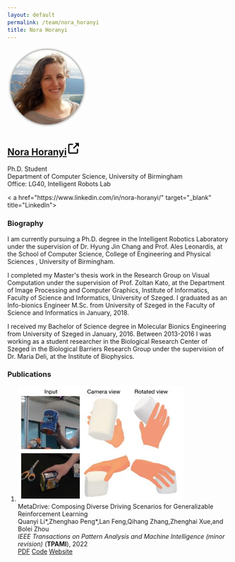 ```yaml
---
layout: default
permalink: /team/nora_horanyi
title: Nora Horanyi
---
```

<section>
<div class="row">
        <div class="col-sm-3">
            <img style="width: 180px;border-radius: 170px" src="/assets/img/team/Nora.jpg">
        </div>
        <div class="col-sm-9">
            <h1 class="post-title">
            <a href="https://horanyinora.github.io/"><b>Nora Horanyi</b></a><span class="hover-icon"><svg height="30" class="octicon octicon-link-external" viewBox="0 0 16 16" version="1.1" width="30" aria-hidden="true"><path fill-rule="evenodd" d="M10.604 1h4.146a.25.25 0 01.25.25v4.146a.25.25 0 01-.427.177L13.03 4.03 9.28 7.78a.75.75 0 01-1.06-1.06l3.75-3.75-1.543-1.543A.25.25 0 0110.604 1zM3.75 2A1.75 1.75 0 002 3.75v8.5c0 .966.784 1.75 1.75 1.75h8.5A1.75 1.75 0 0014 12.25v-3.5a.75.75 0 00-1.5 0v3.5a.25.25 0 01-.25.25h-8.5a.25.25 0 01-.25-.25v-8.5a.25.25 0 01.25-.25h3.5a.75.75 0 000-1.5h-3.5z"></path></svg></span>
            </h1>
            <p class="desc"></p>
            <p>Ph.D. Student<br>Department of Computer Science, University of Birmingham <br>Office: LG40, Intelligent Robots Lab</p>
            <div class="desc float-left">
            <div class="social">
                <div class="contact-icons">
                <a href="mailto:n.horanyi@pgr.bham.ac.uk"><i class="fas fa-envelope"></i></a>
                <a href="assets/pdf/Horanyi_resume.pdf"><i class="ai ai-cv"></i></a>
                <a href="https://scholar.google.com/citations?user=jOV9l9kAAAAJ&hl=hu" target="_blank" title="Google Scholar"><i class="ai ai-google-scholar"></i></a>
                <a href="https://github.com/horanyinora" target="_blank" title="GitHub"><i class="fab fa-github"></i></a>
                < a href="https://www.linkedin.com/in/nora-horanyi/" target="_blank" title="LinkedIn"><i class="fab fa-linkedin"></i></a> 
                </div>
                </div>
            </div>
        </div>
    </div>
</section>

### **Biography**

I am currently pursuing a Ph.D. degree in the Intelligent Robotics Laboratory under the supervision of Dr. Hyung Jin Chang and Prof. Ales Leonardis, at the School of Computer Science, College of Engineering and Physical Sciences , University of Birmingham.

I completed my Master's thesis work in the Research Group on Visual Computation under the supervision of Prof. Zoltan Kato, at the Department of Image Processing and Computer Graphics, Institute of Informatics, Faculty of Science and Informatics, University of Szeged. I graduated as an Info-bionics Engineer M.Sc. from University of Szeged in the Faculty of Science and Informatics in January, 2018.

I received my Bachelor of Science degree in Molecular Bionics Engineering from University of Szeged in January, 2016. Between 2013-2016 I was working as a student researcher in the Biological Research Center of Szeged in the Biological Barriers Research Group under the supervision of Dr. Maria Deli, at the Institute of Biophysics.

<!-- ### **News**
- [05/2021] I will be serving as one of the Technical Committee for [Visual Object Tracking (VOT) Challenge](https://www.votchallenge.net/vot2021/index.html) at ICCV 2021 -->

### **Publications**

<section>
    <div class="publications">
        <ol class="bibliography">
            <li>
            <div class="row">
            <div class="col-sm-2 teaser">
                <img src="../../assets/img/team/Elden/EldenCVPR22.jpg" class="teaser img-fluid z-depth-1">
            </div>
            <div id="li2021metadrive" class="col-sm-9">
                <div class="title">MetaDrive: Composing Diverse Driving Scenarios for Generalizable Reinforcement Learning</div>
                <div class="author">Quanyi Li*,Zhenghao Peng*,Lan Feng,Qihang Zhang,Zhenghai Xue,and Bolei Zhou
                </div>
                <div class="periodical">
                <em>IEEE Transactions on Pattern Analysis and Machine Intelligence (minor revision)</em>
                (<b>TPAMI</b>), 2022
                </div>
                <div class="links">
                <a href="https://arxiv.org/pdf/2109.12674" class="btn btn-sm z-depth-0 waves-effect waves-light" role="button" target="_blank">PDF</a>
                <a href="https://github.com/metadriverse/metadrive" class="btn btn-sm z-depth-0 waves-effect waves-light" role="button" target="_blank">Code</a>
                <a href="https://metadriverse.github.io/metadrive" class="btn btn-sm z-depth-0 waves-effect waves-light" role="button" target="_blank">Website</a>
                </div>
            </div>
            </div>
            </li>
        </ol>
    </div>
</section>
